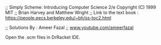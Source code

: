 ;; Simply Scheme: Introducing Computer Science 2/e Copyright (C) 1999 MIT
;; Brian Harvey and Matthew Wright
;; Link to the text book : https://people.eecs.berkeley.edu/~bh/ss-toc2.html

;; Solutions By : Ameer Fazal
;; www.youtube.com/ameerfazal

Open the .scm files in DrRacket IDE.
